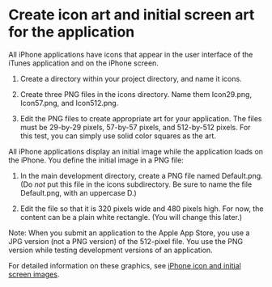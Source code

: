 # Create icon art and initial screen art for the application

<div>

All iPhone applications have icons that appear in the user interface of the
iTunes application and on the iPhone screen.

1.  Create a directory within your project directory, and name it icons.

2.  Create three PNG files in the icons directory. Name them Icon29.png,
    Icon57.png, and Icon512.png.

3.  Edit the PNG files to create appropriate art for your application. The files
    must be 29-by-29 pixels, 57-by-57 pixels, and 512-by-512 pixels. For this
    test, you can simply use solid color squares as the art.

All iPhone applications display an initial image while the application loads on
the iPhone. You define the initial image in a PNG file:

1.  In the main development directory, create a PNG file named Default.png. (Do
    _not_ put this file in the icons subdirectory. Be sure to name the file
    Default.png, with an uppercase D.)

2.  Edit the file so that it is 320 pixels wide and 480 pixels high. For now,
    the content can be a plain white rectangle. (You will change this later.)

<div>

<div>

Note: When you submit an application to the Apple App Store, you use a JPG
version (not a PNG version) of the 512-pixel file. You use the PNG version while
testing development versions of an application.

</div>

</div>

For detailed information on these graphics, see
[iPhone icon and initial screen images](../../compiling-and-debugging-iphone-applications/iphone-icon-and-initial-screen-images.md).

</div>

<div>

<div>

</div>

</div>

